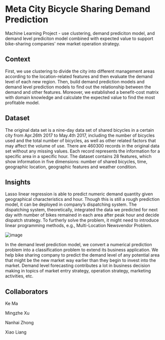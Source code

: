 # Meta City Bicycle Sharing Demand Prediction
Machine Learning Project - use clustering, demand prediciton model, and demand level prediciton model combined with expected value to support bike-sharing companies' new market operation strategy. 

## Context
First, we use clustering to divide the city into different management areas according to the location-related features and then evaluate the demand level of each new region. Then, build demand prediction models and demand level prediction models to find out the relationship between the demand and other features. Moreover, we established a benefit-cost matrix with domain knowledge and calculate the expected value to find the most profitable model.

## Dataset
The original data set is a nine-day data set of shared bicycles in a certain city from Apr.26th 2017 to May.4th 2017, including the number of bicycles used and the total number of bicycles, as well as other related factors that may affect the volume of use. There are 460300 records in the original data set without any missing values. Each record represents the information for a specific area in a specific hour. The dataset contains 28 features, which show information in five dimensions: number of shared bicycles, time, geographic location, geographic features and weather condition.

## Insights
Lasso linear regression is able to predict numeric demand quantity given geographical characteristics and hour. Though this is still a rough prediction model, it can be deployed in company’s dispatching system. The dispatching system, theoretically, integrated the data we predicted for next day with number of bikes remained in each area after peak hour and decide dispatch strategy. To furtherly solve the problem, it might need to introduce linear programming methods, e.g., Multi-Location Newsvendor Problem. 

![image](https://user-images.githubusercontent.com/92670749/155497746-e1005a3f-a195-4955-a762-353aaf72884e.png)

In the demand level prediction model, we convert a numerical prediction problem into a classification problem to extend its business application. We help bike sharing company to predict the demand level of any potential area that might be the new market way earlier than they begin to invest into the market. Demand level forecasting contributes a lot in business decision making in topics of market entry strategy, operation strategy, marketing activities, etc.

## Collaborators

Ke Ma

Mingzhe Xu

Nanhai Zhong

Xiao Liang
